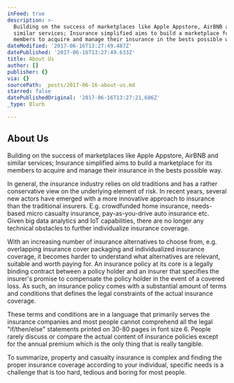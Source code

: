 ```yaml
---
inFeed: true
description: >-
  Building on the success of marketplaces like Apple Appstore, AirBNB and
  similar services; Insurance simplified aims to build a marketplace for its
  members to acquire and manage their insurance in the bests possible way.
dateModified: '2017-06-16T13:27:49.487Z'
datePublished: '2017-06-16T13:27:49.633Z'
title: About Us
author: []
publisher: {}
via: {}
sourcePath: _posts/2017-06-16-about-us.md
starred: false
datePublishedOriginal: '2017-06-16T13:27:21.686Z'
_type: Blurb

---
```

## **About Us**

Building on the success of marketplaces like Apple Appstore, AirBNB and similar services; Insurance simplified aims to build a marketplace for its members to acquire and manage their insurance in the bests possible way.

In general, the insurance industry relies on old traditions and has a rather conservative view on the underlying element of risk. In recent years, several new actors have emerged with a more innovative approach to insurance than the traditional insurers. E.g. crowdfunded home insurance, needs-based micro casualty insurance, pay-as-you-drive auto insurance etc. Given big data analytics and IoT capabilities, there are no longer any technical obstacles to further individualize insurance coverage. 

With an increasing number of insurance alternatives to choose from, e.g. overlapping insurance cover packaging and individualized insurance coverage, it becomes harder to understand what alternatives are relevant, suitable and worth paying for.  An insurance policy at its core is a legally binding contract between a policy holder and an insurer that specifies the insurer's promise to compensate the policy holder in the event of a covered loss. As such, an insurance policy comes with a substantial amount of terms and conditions that defines the legal constraints of the actual insurance coverage. 

These terms and conditions are in a language that primarily serves the insurance companies and most people cannot comprehend all the legal "if/then/else" statements printed on 30-80 pages in font size 6\. People rarely discuss or compare the actual content of insurance policies except for the annual premium which is the only thing that is really tangible.

To summarize, property and casualty insurance is complex and finding the proper insurance coverage according to your individual, specific needs is a challenge that is too hard, tedious and boring for most people.